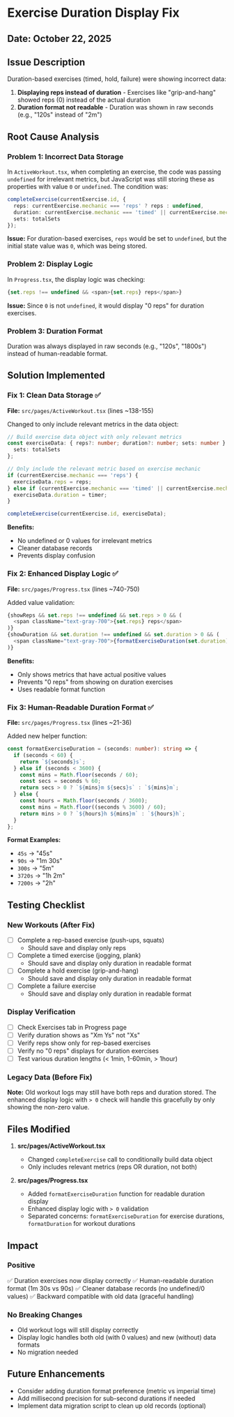 # Exercise Duration Display Fix

## Date: October 22, 2025

## Issue Description
Duration-based exercises (timed, hold, failure) were showing incorrect data:
1. **Displaying reps instead of duration** - Exercises like "grip-and-hang" showed reps (0) instead of the actual duration
2. **Duration format not readable** - Duration was shown in raw seconds (e.g., "120s" instead of "2m")

## Root Cause Analysis

### Problem 1: Incorrect Data Storage
In `ActiveWorkout.tsx`, when completing an exercise, the code was passing `undefined` for irrelevant metrics, but JavaScript was still storing these as properties with value `0` or `undefined`. The condition was:
```typescript
completeExercise(currentExercise.id, {
  reps: currentExercise.mechanic === 'reps' ? reps : undefined,
  duration: currentExercise.mechanic === 'timed' || currentExercise.mechanic === 'hold' ? timer : undefined,
  sets: totalSets
});
```

**Issue:** For duration-based exercises, `reps` would be set to `undefined`, but the initial state value was `0`, which was being stored.

### Problem 2: Display Logic
In `Progress.tsx`, the display logic was checking:
```typescript
{set.reps !== undefined && <span>{set.reps} reps</span>}
```

**Issue:** Since `0` is not `undefined`, it would display "0 reps" for duration exercises.

### Problem 3: Duration Format
Duration was always displayed in raw seconds (e.g., "120s", "1800s") instead of human-readable format.

## Solution Implemented

### Fix 1: Clean Data Storage ✅
**File:** `src/pages/ActiveWorkout.tsx` (lines ~138-155)

Changed to only include relevant metrics in the data object:
```typescript
// Build exercise data object with only relevant metrics
const exerciseData: { reps?: number; duration?: number; sets: number } = {
  sets: totalSets
};

// Only include the relevant metric based on exercise mechanic
if (currentExercise.mechanic === 'reps') {
  exerciseData.reps = reps;
} else if (currentExercise.mechanic === 'timed' || currentExercise.mechanic === 'hold' || currentExercise.mechanic === 'failure') {
  exerciseData.duration = timer;
}

completeExercise(currentExercise.id, exerciseData);
```

**Benefits:**
- No undefined or 0 values for irrelevant metrics
- Cleaner database records
- Prevents display confusion

### Fix 2: Enhanced Display Logic ✅
**File:** `src/pages/Progress.tsx` (lines ~740-750)

Added value validation:
```typescript
{showReps && set.reps !== undefined && set.reps > 0 && (
  <span className="text-gray-700">{set.reps} reps</span>
)}
{showDuration && set.duration !== undefined && set.duration > 0 && (
  <span className="text-gray-700">{formatExerciseDuration(set.duration)}</span>
)}
```

**Benefits:**
- Only shows metrics that have actual positive values
- Prevents "0 reps" from showing on duration exercises
- Uses readable format function

### Fix 3: Human-Readable Duration Format ✅
**File:** `src/pages/Progress.tsx` (lines ~21-36)

Added new helper function:
```typescript
const formatExerciseDuration = (seconds: number): string => {
  if (seconds < 60) {
    return `${seconds}s`;
  } else if (seconds < 3600) {
    const mins = Math.floor(seconds / 60);
    const secs = seconds % 60;
    return secs > 0 ? `${mins}m ${secs}s` : `${mins}m`;
  } else {
    const hours = Math.floor(seconds / 3600);
    const mins = Math.floor((seconds % 3600) / 60);
    return mins > 0 ? `${hours}h ${mins}m` : `${hours}h`;
  }
};
```

**Format Examples:**
- `45s` → "45s"
- `90s` → "1m 30s"
- `300s` → "5m"
- `3720s` → "1h 2m"
- `7200s` → "2h"

## Testing Checklist

### New Workouts (After Fix)
- [ ] Complete a rep-based exercise (push-ups, squats)
  - Should save and display only reps
- [ ] Complete a timed exercise (jogging, plank)
  - Should save and display only duration in readable format
- [ ] Complete a hold exercise (grip-and-hang)
  - Should save and display only duration in readable format
- [ ] Complete a failure exercise
  - Should save and display only duration in readable format

### Display Verification
- [ ] Check Exercises tab in Progress page
- [ ] Verify duration shows as "Xm Ys" not "Xs"
- [ ] Verify reps show only for rep-based exercises
- [ ] Verify no "0 reps" displays for duration exercises
- [ ] Test various duration lengths (< 1min, 1-60min, > 1hour)

### Legacy Data (Before Fix)
**Note:** Old workout logs may still have both reps and duration stored. The enhanced display logic with `> 0` check will handle this gracefully by only showing the non-zero value.

## Files Modified

1. **src/pages/ActiveWorkout.tsx**
   - Changed `completeExercise` call to conditionally build data object
   - Only includes relevant metrics (reps OR duration, not both)

2. **src/pages/Progress.tsx**
   - Added `formatExerciseDuration` function for readable duration display
   - Enhanced display logic with `> 0` validation
   - Separated concerns: `formatExerciseDuration` for exercise durations, `formatDuration` for workout durations

## Impact

### Positive
✅ Duration exercises now display correctly
✅ Human-readable duration format (1m 30s vs 90s)
✅ Cleaner database records (no undefined/0 values)
✅ Backward compatible with old data (graceful handling)

### No Breaking Changes
- Old workout logs will still display correctly
- Display logic handles both old (with 0 values) and new (without) data formats
- No migration needed

## Future Enhancements
- Consider adding duration format preference (metric vs imperial time)
- Add millisecond precision for sub-second durations if needed
- Implement data migration script to clean up old records (optional)
